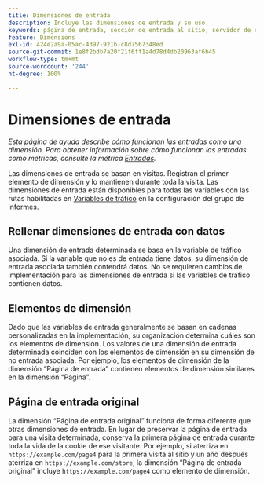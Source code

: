 ```yaml
---
title: Dimensiones de entrada
description: Incluye las dimensiones de entrada y su uso.
keywords: página de entrada, sección de entrada al sitio, servidor de entrada, conocimiento personalizado de entrada
feature: Dimensions
exl-id: 424e2a9a-05ac-4397-921b-c8d7567348ed
source-git-commit: 1e8f2bdb7a20f21f6ff1a4d78d4db20963af6b45
workflow-type: tm+mt
source-wordcount: '244'
ht-degree: 100%

---
```


# Dimensiones de entrada

*Esta página de ayuda describe cómo funcionan las entradas como una dimensión. Para obtener información sobre cómo funcionan las entradas como métricas, consulte la métrica [Entradas](../metrics/entries.md).*

Las dimensiones de entrada se basan en visitas. Registran el primer elemento de dimensión y lo mantienen durante toda la visita. Las dimensiones de entrada están disponibles para todas las variables con las rutas habilitadas en [Variables de tráfico](/help/admin/admin/c-manage-report-suites/c-edit-report-suites/c-traffic-variables/traffic-var.md) en la configuración del grupo de informes.

## Rellenar dimensiones de entrada con datos

Una dimensión de entrada determinada se basa en la variable de tráfico asociada. Si la variable que no es de entrada tiene datos, su dimensión de entrada asociada también contendrá datos. No se requieren cambios de implementación para las dimensiones de entrada si las variables de tráfico contienen datos.

## Elementos de dimensión

Dado que las variables de entrada generalmente se basan en cadenas personalizadas en la implementación, su organización determina cuáles son los elementos de dimensión. Los valores de una dimensión de entrada determinada coinciden con los elementos de dimensión en su dimensión de no entrada asociada. Por ejemplo, los elementos de dimensión de la dimensión “Página de entrada” contienen elementos de dimensión similares en la dimensión “Página”.

## Página de entrada original

La dimensión “Página de entrada original” funciona de forma diferente que otras dimensiones de entrada. En lugar de preservar la página de entrada para una visita determinada, conserva la primera página de entrada durante toda la vida de la cookie de ese visitante. Por ejemplo, si aterriza en `https://example.com/page4` para la primera visita al sitio y un año después aterriza en `https://example.com/store`, la dimensión “Página de entrada original” incluye `https://example.com/page4` como elemento de dimensión.

